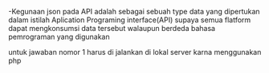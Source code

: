 -Kegunaan json pada API adalah sebagai sebuah type data yang dipertukan dalam istilah Aplication Programing interface(API) supaya semua flatform dapat mengkonsumsi data tersebut walaupun berdeda bahasa pemrograman yang digunakan

untuk jawaban nomor 1 harus di jalankan di lokal server karna menggunakan php
